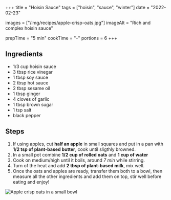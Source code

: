+++
title = "Hoisin Sauce"
tags = ["hoisin", "sauce", "winter"]
date = "2022-02-23"

images = ["/img/recipes/apple-crisp-oats.jpg"]
imageAlt = "Rich and complex hoisin sauce"

prepTime = "5 min"
cookTime = "-"
portions = 6
+++

<div class="recipe-content">
<div class="ingredients">

## Ingredients  

- 1/3 cup hoisin sauce
- 3 tbsp rice vinegar
- 1 tbsp soy sauce
- 2 tbsp hot sauce
- 2 tbsp sesame oil
- 1 tbsp ginger
- 4 cloves of garlic
- 1 tbsp brown sugar
- 1 tsp salt
- black pepper

</div>
<div class="steps">

## Steps

1. If using apples, cut **half an apple** in small squares and put in a pan with **1/2 tsp of plant-based butter**, cook until sligthly browned.
2. In a small pot combine **1/2 cup of rolled oats** and **1 cup of water**
3. Cook on medium/high until it boils, around *7 min* while stirring.
4. Turn of the heat and add **2 tbsp of plant-based milk**, mix well.
5. Once the oats and apples are ready, transfer them both to a bowl, then measure all the other ingredients and add them on top, stir well before eating and enjoy!

</div>
</div>

![Apple crisp oats in a small bowl](/img/recipes/apple-crisp-oats.jpg)
